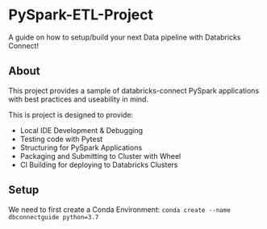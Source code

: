 # PySpark-ETL-Project
A guide on how to setup/build your next Data pipeline with Databricks Connect!
## About
This project provides a sample of databricks-connect PySpark applications with best practices and useability in mind.

This is project is designed to provide:
- Local IDE Development & Debugging
- Testing code with Pytest
- Structuring for PySpark Applications
- Packaging and Submitting to Cluster with Wheel
- Cl Building for deploying to Databricks Clusters

## Setup
We need to first create a Conda Environment:
``conda create --name dbconnectguide python=3.7``